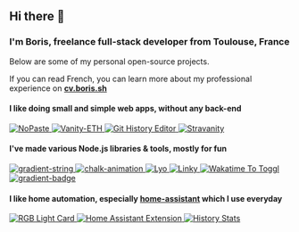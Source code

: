 ## Hi there 👋

### I'm Boris, freelance full-stack developer from Toulouse, France

Below are some of my personal open-source projects.

If you can read French, you can learn more about my professional experience on [**cv.boris.sh**](https://cv.boris.sh)


#### I like doing small and simple web apps, without any back-end

<a href="https://github.com/bokub/nopaste">
  <picture>
    <source media="(prefers-color-scheme: dark)" srcset="https://ghrs.vercel.app/api/pin/?username=bokub&repo=nopaste&theme=github_dark">
    <img alt="NoPaste" src="https://ghrs.vercel.app/api/pin/?username=bokub&repo=nopaste">
  </picture>
</a>
<a href="https://github.com/bokub/vanity-eth">
  <picture>
    <source media="(prefers-color-scheme: dark)" srcset="https://ghrs.vercel.app/api/pin/?username=bokub&repo=vanity-eth&theme=github_dark">
    <img alt="Vanity-ETH" src="https://ghrs.vercel.app/api/pin/?username=bokub&repo=vanity-eth">
  </picture>
</a>
<a href="https://github.com/bokub/git-history-editor">
  <picture>
    <source media="(prefers-color-scheme: dark)" srcset="https://ghrs.vercel.app/api/pin/?username=bokub&repo=git-history-editor&theme=github_dark">
    <img alt="Git History Editor" src="https://ghrs.vercel.app/api/pin/?username=bokub&repo=git-history-editor">
  </picture>
</a>
<a href="https://github.com/bokub/stravanity">
  <picture>
    <source media="(prefers-color-scheme: dark)" srcset="https://ghrs.vercel.app/api/pin/?username=bokub&repo=stravanity&theme=github_dark">
    <img alt="Stravanity" src="https://ghrs.vercel.app/api/pin/?username=bokub&repo=stravanity">
  </picture>
</a>

#### I've made various Node.js libraries & tools, mostly for fun

<a href="https://github.com/bokub/gradient-string">
  <picture>
    <source media="(prefers-color-scheme: dark)" srcset="https://ghrs.vercel.app/api/pin/?username=bokub&repo=gradient-string&theme=github_dark">
    <img alt="gradient-string" src="https://ghrs.vercel.app/api/pin/?username=bokub&repo=gradient-string">
  </picture>
</a>
<a href="https://github.com/bokub/chalk-animation">
  <picture>
    <source media="(prefers-color-scheme: dark)" srcset="https://ghrs.vercel.app/api/pin/?username=bokub&repo=chalk-animation&theme=github_dark">
    <img alt="chalk-animation" src="https://ghrs.vercel.app/api/pin/?username=bokub&repo=chalk-animation">
  </picture>
</a>
<a href="https://github.com/bokub/lyo">
  <picture>
    <source media="(prefers-color-scheme: dark)" srcset="https://ghrs.vercel.app/api/pin/?username=bokub&repo=lyo&theme=github_dark">
    <img alt="Lyo" src="https://ghrs.vercel.app/api/pin/?username=bokub&repo=lyo">
  </picture>
</a>
<a href="https://github.com/bokub/linky">
  <picture>
    <source media="(prefers-color-scheme: dark)" srcset="https://ghrs.vercel.app/api/pin/?username=bokub&repo=linky&theme=github_dark">
    <img alt="Linky" src="https://ghrs.vercel.app/api/pin/?username=bokub&repo=linky">
  </picture>
</a>
<a href="https://github.com/bokub/wakatime-to-toggl">
  <picture>
    <source media="(prefers-color-scheme: dark)" srcset="https://ghrs.vercel.app/api/pin/?username=bokub&repo=wakatime-to-toggl&theme=github_dark">
    <img alt="Wakatime To Toggl" src="https://ghrs.vercel.app/api/pin/?username=bokub&repo=wakatime-to-toggl">
  </picture>
</a>
<a href="https://github.com/bokub/gradient-badge">
  <picture>
    <source media="(prefers-color-scheme: dark)" srcset="https://ghrs.vercel.app/api/pin/?username=bokub&repo=gradient-badge&theme=github_dark">
    <img alt="gradient-badge" src="https://ghrs.vercel.app/api/pin/?username=bokub&repo=gradient-badge">
  </picture>
</a>

#### I like home automation, especially [home-assistant](https://www.home-assistant.io/) which I use everyday

<a href="https://github.com/bokub/rgb-light-card">
  <picture>
    <source media="(prefers-color-scheme: dark)" srcset="https://ghrs.vercel.app/api/pin/?username=bokub&repo=rgb-light-card&theme=github_dark">
    <img alt="RGB Light Card" src="https://ghrs.vercel.app/api/pin/?username=bokub&repo=rgb-light-card">
  </picture>
</a>
<a href="https://github.com/bokub/home-assistant-extension">
  <picture>
    <source media="(prefers-color-scheme: dark)" srcset="https://ghrs.vercel.app/api/pin/?username=bokub&repo=home-assistant-extension&theme=github_dark">
    <img alt="Home Assistant Extension" src="https://ghrs.vercel.app/api/pin/?username=bokub&repo=home-assistant-extension">
  </picture>
</a>
<a href="https://github.com/bokub/ha-history-stats">
  <picture>
    <source media="(prefers-color-scheme: dark)" srcset="https://ghrs.vercel.app/api/pin/?username=bokub&repo=ha-history-stats&theme=github_dark">
    <img alt="History Stats" src="https://ghrs.vercel.app/api/pin/?username=bokub&repo=ha-history-stats">
  </picture>
</a>
